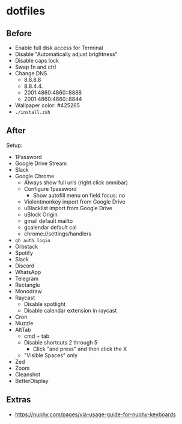 # dotfiles

## Before

- Enable full disk access for Terminal
- Disable "Automatically adjust brightness"
- Disable caps lock
- Swap fn and ctrl
- Change DNS
  - 8.8.8.8
  - 8.8.4.4.
  - 2001:4860:4860::8888
  - 2001:4860:4860::8844
- Wallpaper color: #425265
- `./install.zsh`

## After

Setup:
- 1Password
- Google Drive Stream
- Slack
- Google Chrome
  - Always show full urls (right click omnibar)
  - Configure 1password
    - Show autofill menu on field focus: no
  - Violentmonkey import from Google Drive
  - uBlacklist import from Google Drive
  - uBlock Origin
  - gmail default mailto
  - gcalendar default cal
  - chrome://settings/handlers
- `gh auth login`
- Orbstack
- Spotify
- Slack
- Discord
- WhatsApp
- Telegram
- Rectangle
- Monodraw
- Raycast
  - Disable spotlight
  - Disable calendar extension in raycast
- Cron
- Muzzle
- AltTab
  - cmd + tab
  - Disable shortcuts 2 through 5
    - Click "and press" and then click the X
  - "Visible Spaces" only
- Zed
- Zoom
- Cleanshot
- BetterDisplay

## Extras

- https://nuphy.com/pages/via-usage-guide-for-nuphy-keyboards
